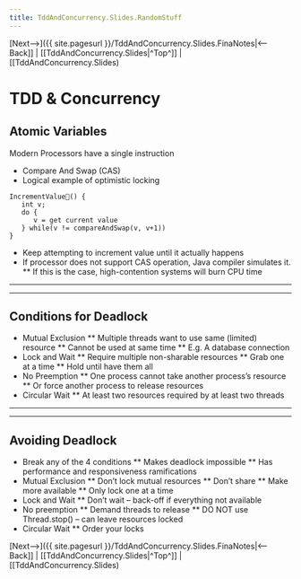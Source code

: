 ```yaml
---
title: TddAndConcurrency.Slides.RandomStuff
---
```

[Next-->]({{ site.pagesurl }}/TddAndConcurrency.Slides.FinaNotes|<--Back]] | [[TddAndConcurrency.Slides|^Top^]] | [[TddAndConcurrency.Slides)

# TDD & Concurrency
## Atomic Variables
Modern Processors have a single instruction
* Compare And Swap (CAS)
* Logical example of optimistic locking
```
IncrementValue() {
   int v;
   do {
      v = get current value
   } while(v != compareAndSwap(v, v+1))
}
```
* Keep attempting to increment value until it actually happens
* If processor does not support CAS operation, Java compiler simulates it.
** If this is the case, high-contention systems will burn CPU time
----
----
## Conditions for Deadlock
* Mutual Exclusion
** Multiple threads want to use same (limited) resource
** Cannot be used at same time
** E.g. A database connection
* Lock and Wait
** Require multiple non-sharable resources
** Grab one at a time
** Hold until have them all 
* No Preemption
** One process cannot take another process’s resource
** Or force another process to release resources
* Circular Wait
** At least two resources required by at least two threads
----
----
## Avoiding Deadlock
* Break any of the 4 conditions
** Makes deadlock impossible
** Has performance and responsiveness ramifications
* Mutual Exclusion
** Don’t lock mutual resources
** Don’t share
** Make more available
** Only lock one at a time
* Lock and Wait
** Don’t wait – back-off if everything not available
* No preemption
** Demand threads to release
** DO NOT use Thread.stop() – can leave resources locked
* Circular Wait
** Order your locks

[Next-->]({{ site.pagesurl }}/TddAndConcurrency.Slides.FinaNotes|<--Back]] | [[TddAndConcurrency.Slides|^Top^]] | [[TddAndConcurrency.Slides)